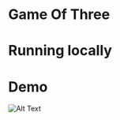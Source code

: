 # Game Of Three


# Running locally


# Demo

![Alt Text](https://media.giphy.com/media/U7n9gOOayAppCa3pgI/giphy.gif)
